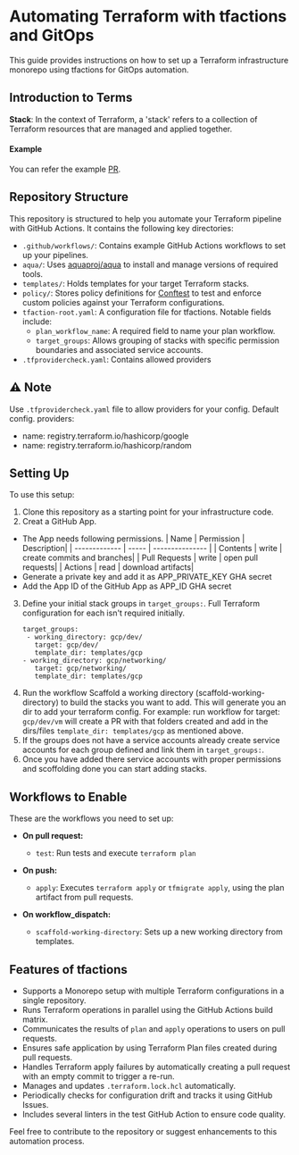 # Automating Terraform with tfactions and GitOps

This guide provides instructions on how to set up a Terraform infrastructure monorepo using tfactions for GitOps automation. 

## Introduction to Terms

**Stack**: In the context of Terraform, a 'stack' refers to a collection of Terraform resources that are managed and applied together.

#### Example

You can refer the example [PR](https://github.com/codimite/tfaction-template/pull/1).

## Repository Structure

This repository is structured to help you automate your Terraform pipeline with GitHub Actions. It contains the following key directories:

- `.github/workflows/`: Contains example GitHub Actions workflows to set up your pipelines.
- `aqua/`: Uses [aquaproj/aqua](https://github.com/aquaproj/aqua) to install and manage versions of required tools.
- `templates/`: Holds templates for your target Terraform stacks.
- `policy/`: Stores policy definitions for [Conftest](https://www.conftest.dev/) to test and enforce custom policies against your Terraform configurations.
- `tfaction-root.yaml`: A configuration file for tfactions. Notable fields include:
  - `plan_workflow_name`: A required field to name your plan workflow.
  - `target_groups`: Allows grouping of stacks with specific permission boundaries and associated service accounts.
- `.tfprovidercheck.yaml`: Contains allowed providers
## :warning: Note

Use `.tfprovidercheck.yaml` file to allow providers for your config. Default config.
providers:
  - name: registry.terraform.io/hashicorp/google
  - name: registry.terraform.io/hashicorp/random

## Setting Up

To use this setup:

1. Clone this repository as a starting point for your infrastructure code.
2. Creat a GitHub App.
  - The App needs following permissions.
     | Name | Permission | Description|
     | ------------- | ----- | --------------- |
     | Contents	| write	| create commits and branches|
     | Pull Requests	| write	| open pull requests|
     | Actions	| read	| download artifacts|
  - Generate a private key and add it as APP_PRIVATE_KEY GHA secret
  - Add the App ID of the GitHub App as APP_ID GHA secret
3. Define your initial stack groups in `target_groups:`. Full Terraform configuration for each isn't required initially.
   ```yaml:
   target_groups:
    - working_directory: gcp/dev/
      target: gcp/dev/
      template_dir: templates/gcp
   - working_directory: gcp/networking/
      target: gcp/networking/
      template_dir: templates/gcp
   ```
4. Run the workflow Scaffold a working directory (scaffold-working-directory) to build the stacks you want to add. This will generate you an dir to add your terraform config.
   For example:
    run workflow for target: `gcp/dev/vm`
    will create a PR with that folders created and add in the dirs/files `template_dir: templates/gcp` as mentioned above.
5. If the groups does not have a service accounts already create service accounts for each group defined and link them in `target_groups:`.
6. Once you have added there service accounts with proper permissions and scoffolding done you can start adding stacks.

## Workflows to Enable

These are the workflows you need to set up:

- **On pull request:**
  - `test`: Run tests and execute `terraform plan`

- **On push:**
  - `apply`: Executes `terraform apply` or `tfmigrate apply`, using the plan artifact from pull requests.

- **On workflow_dispatch:**
  - `scaffold-working-directory`: Sets up a new working directory from templates.

## Features of tfactions

- Supports a Monorepo setup with multiple Terraform configurations in a single repository.
- Runs Terraform operations in parallel using the GitHub Actions build matrix.
- Communicates the results of `plan` and `apply` operations to users on pull requests.
- Ensures safe application by using Terraform Plan files created during pull requests.
- Handles Terraform apply failures by automatically creating a pull request with an empty commit to trigger a re-run.
- Manages and updates `.terraform.lock.hcl` automatically.
- Periodically checks for configuration drift and tracks it using GitHub Issues.
- Includes several linters in the test GitHub Action to ensure code quality.

Feel free to contribute to the repository or suggest enhancements to this automation process.
